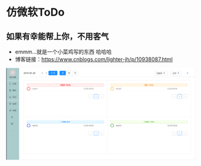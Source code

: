 # 仿微软ToDo
## 如果有幸能帮上你，不用客气
* emmm...就是一个小菜鸡写的东西 哈哈哈
* 博客链接：https://www.cnblogs.com/lighter-jh/p/10938087.html

![Todo](https://github.com/Lighter1187/todo/blob/master/todo1.png)
